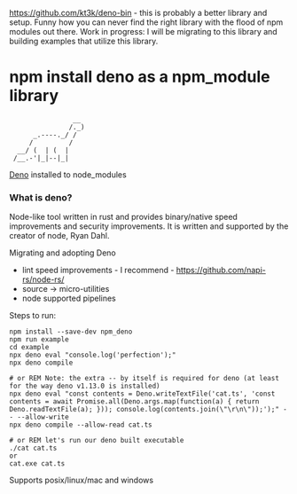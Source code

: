 https://github.com/kt3k/deno-bin - this is probably a better library and setup. Funny how you can never find the right library with the flood of npm modules out there.
Work in progress: I will be migrating to this library and building examples that utilize this library.

# npm install deno as a npm_module library
```
                __
               /._) 
      _.----._/ / 
     /         / 
  __/ (  | (  | 
 /__.-'|_|--|_| 
```
[Deno](https://deno.land/) installed to node_modules

### What is deno?
Node-like tool written in rust and provides binary/native speed improvements and security improvements.
It is written and supported by the creator of node, Ryan Dahl.

Migrating and adopting Deno
- lint speed improvements - I recommend - https://github.com/napi-rs/node-rs/
- source -> micro-utilities
- node supported pipelines

Steps to run:
```
npm install --save-dev npm_deno
npm run example
cd example
npx deno eval "console.log('perfection');"
npx deno compile

# or REM Note: the extra -- by itself is required for deno (at least for the way deno v1.13.0 is installed)
npx deno eval "const contents = Deno.writeTextFile('cat.ts', 'const contents = await Promise.all(Deno.args.map(function(a) { return Deno.readTextFile(a); })); console.log(contents.join(\"\r\n\"));');" -- --allow-write
npx deno compile --allow-read cat.ts

# or REM let's run our deno built executable
./cat cat.ts
or
cat.exe cat.ts
```

Supports posix/linux/mac and windows
